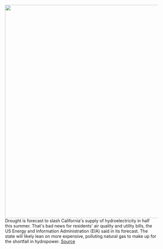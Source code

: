 <img src='https://cdn.vox-cdn.com/thumbor/vGHXfoe7VrJI7qVl-0Y2K6i-J-M=/0x0:4000x2664/1200x800/filters:focal(1680x1012:2320x1652)/cdn.vox-cdn.com/uploads/chorus_image/image/70932047/1238501355.0.jpg' width='700px' /><br/>
Drought is forecast to slash California's supply of hydroelectricity in half this summer. That's bad news for residents' air quality and utility bills, the US Energy and Information Administration (EIA) said in its forecast. The state will likely lean on more expensive, polluting natural gas to make up for the shortfall in hydropower.
<a href='https://www.theverge.com/2022/6/1/23149952/drought-california-hydroelectricity-energy-costs-emissions'> Source <a/>